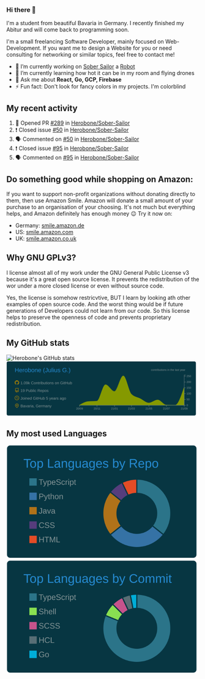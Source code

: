 ### Hi there 👋
I'm a student from beautiful Bavaria in Germany. I recently finished my Abitur and will come back to programming soon.

I'm a small freelancing Software Developer, mainly focused on Web-Development. If you want me to design a Website for you or need consulting for networking or similar topics, feel free to contact me!

- 🔭 I’m currently working on [Sober Sailor](https://github.com/Herobone/Sober-Sailor) a [Robot](https://mai-robotics.de)
- 🌱 I’m currently learning how hot it can be in my room and flying drones
- 💬 Ask me about **React, Go, GCP, Firebase**
- ⚡ Fun fact: Don't look for fancy colors in my projects. I'm colorblind
## My recent activity
<!--START_SECTION:activity-->
1. 💪 Opened PR [#289](https://github.com/Herobone/Sober-Sailor/pull/289) in [Herobone/Sober-Sailor](https://github.com/Herobone/Sober-Sailor)
2. ❗️ Closed issue [#50](https://github.com/Herobone/Sober-Sailor/issues/50) in [Herobone/Sober-Sailor](https://github.com/Herobone/Sober-Sailor)
3. 🗣 Commented on [#50](https://github.com/Herobone/Sober-Sailor/issues/50) in [Herobone/Sober-Sailor](https://github.com/Herobone/Sober-Sailor)
4. ❗️ Closed issue [#95](https://github.com/Herobone/Sober-Sailor/issues/95) in [Herobone/Sober-Sailor](https://github.com/Herobone/Sober-Sailor)
5. 🗣 Commented on [#95](https://github.com/Herobone/Sober-Sailor/issues/95) in [Herobone/Sober-Sailor](https://github.com/Herobone/Sober-Sailor)
<!--END_SECTION:activity-->
## Do something good while shopping on Amazon:
If you want to support non-profit organizations without donating directly to them, then use Amazon Smile.
Amazon will donate a small amount of your purchase to an organisation of your choosing. It's not much but everything helps, and Amazon definitely has enough money 😉
Try it now on:
- Germany: [smile.amazon.de](smile.amazon.de)
- US: [smile.amazon.com](smile.amazon.com)
- UK: [smile.amazon.co.uk](smile.amazon.co.uk)

## Why GNU GPLv3?
I license almost all of my work under the GNU General Public License v3 because it's a great open source license. It prevents the redistribution of the wor under a more closed license or even without source code.

Yes, the license is somehow restricvtive, BUT I learn by looking ath other examples of open source code. And the worst thing would be if future generations of Developers could not learn from our code. So this license helps to preserve the openness of code and prevents proprietary redistribution.

## My GitHub stats
![Herobone's GitHub stats](https://github-readme-stats.vercel.app/api?username=Herobone&show_icons=true&theme=solarized-dark)
![](https://raw.githubusercontent.com/Herobone/Herobone/main/profile-summary-card-output/solarized_dark/0-profile-details.svg)
## My most used Languages
![](https://raw.githubusercontent.com/Herobone/Herobone/main/profile-summary-card-output/solarized_dark/1-repos-per-language.svg)
![](https://raw.githubusercontent.com/Herobone/Herobone/main/profile-summary-card-output/solarized_dark/2-most-commit-language.svg)
